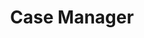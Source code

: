 ﻿---
name: Kevin Figueroa
title: Case Manager
email: kevin@thetexaslawdog.com
title2: 
mda: FALSE
---

